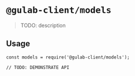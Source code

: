 # `@gulab-client/models`

> TODO: description

## Usage

```
const models = require('@gulab-client/models');

// TODO: DEMONSTRATE API
```
